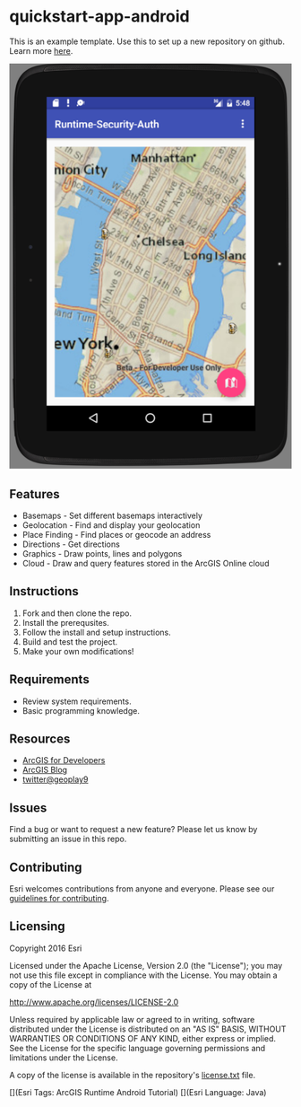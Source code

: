 # quickstart-app-android

This is an example template. Use this to set up a new repository on github. Learn more [here](http://developers.arcgis.com/).

![App](assets/app-screen-shot-1.png)

## Features
* Basemaps - Set different basemaps interactively
* Geolocation - Find and display your geolocation
* Place Finding - Find places or geocode an address
* Directions - Get directions
* Graphics - Draw points, lines and polygons
* Cloud - Draw and query features stored in the ArcGIS Online cloud

## Instructions

1. Fork and then clone the repo. 
2. Install the prerequsites.
2. Follow the install and setup instructions.
3. Build and test the project.
4. Make your own modifications!

## Requirements

* Review system requirements.
* Basic programming knowledge.

## Resources

* [ArcGIS for Developers](http://developers.arcgis.com/)
* [ArcGIS Blog](http://blogs.esri.com/esri/arcgis/)
* [twitter@geoplay9](http://twitter.com/geoplay9)

## Issues

Find a bug or want to request a new feature?  Please let us know by submitting an issue in this repo.

## Contributing

Esri welcomes contributions from anyone and everyone. Please see our [guidelines for contributing](https://github.com/esri/contributing).

## Licensing
Copyright 2016 Esri

Licensed under the Apache License, Version 2.0 (the "License");
you may not use this file except in compliance with the License.
You may obtain a copy of the License at

   http://www.apache.org/licenses/LICENSE-2.0

Unless required by applicable law or agreed to in writing, software
distributed under the License is distributed on an "AS IS" BASIS,
WITHOUT WARRANTIES OR CONDITIONS OF ANY KIND, either express or implied.
See the License for the specific language governing permissions and
limitations under the License.

A copy of the license is available in the repository's [license.txt](license.txt) file.

[](Esri Tags: ArcGIS Runtime Android Tutorial)
[](Esri Language: Java)​
